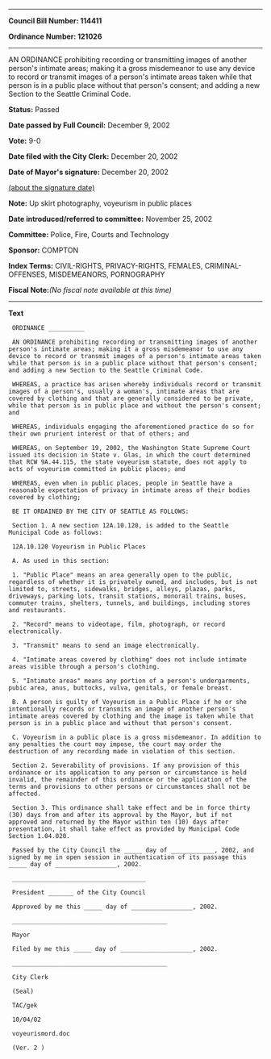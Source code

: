 

********

**Council Bill Number: 114411**
   
**Ordinance Number: 121026**
********

 AN ORDINANCE prohibiting recording or transmitting images of another person's intimate areas; making it a gross misdemeanor to use any device to record or transmit images of a person's intimate areas taken while that person is in a public place without that person's consent; and adding a new Section to the Seattle Criminal Code.

**Status:** Passed
   
**Date passed by Full Council:** December 9, 2002
   
**Vote:** 9-0
   
**Date filed with the City Clerk:** December 20, 2002
   
**Date of Mayor's signature:** December 20, 2002
   
[(about the signature date)](/~public/approvaldate.htm)
   
   
**Note:** Up skirt photography, voyeurism in public places

   
**Date introduced/referred to committee:** November 25, 2002
   
**Committee:** Police, Fire, Courts and Technology
   
**Sponsor:** COMPTON
   
   
**Index Terms:** CIVIL-RIGHTS, PRIVACY-RIGHTS, FEMALES, CRIMINAL-OFFENSES, MISDEMEANORS, PORNOGRAPHY

**Fiscal Note:**_(No fiscal note available at this time)_

********

**Text**
   
```
 ORDINANCE __________

 AN ORDINANCE prohibiting recording or transmitting images of another person's intimate areas; making it a gross misdemeanor to use any device to record or transmit images of a person's intimate areas taken while that person is in a public place without that person's consent; and adding a new Section to the Seattle Criminal Code.

 WHEREAS, a practice has arisen whereby individuals record or transmit images of a person's, usually a woman's, intimate areas that are covered by clothing and that are generally considered to be private, while that person is in public place and without the person's consent; and

 WHEREAS, individuals engaging the aforementioned practice do so for their own prurient interest or that of others; and

 WHEREAS, on September 19, 2002, the Washington State Supreme Court issued its decision in State v. Glas, in which the court determined that RCW 9A.44.115, the state voyeurism statute, does not apply to acts of voyeurism committed in public places; and

 WHEREAS, even when in public places, people in Seattle have a reasonable expectation of privacy in intimate areas of their bodies covered by clothing;

 BE IT ORDAINED BY THE CITY OF SEATTLE AS FOLLOWS:

 Section 1. A new section 12A.10.120, is added to the Seattle Municipal Code as follows:

 12A.10.120 Voyeurism in Public Places

 A. As used in this section:

 1. "Public Place" means an area generally open to the public, regardless of whether it is privately owned, and includes, but is not limited to, streets, sidewalks, bridges, alleys, plazas, parks, driveways, parking lots, transit stations, monorail trains, buses, commuter trains, shelters, tunnels, and buildings, including stores and restaurants.

 2. "Record" means to videotape, film, photograph, or record electronically.

 3. "Transmit" means to send an image electronically.

 4. "Intimate areas covered by clothing" does not include intimate areas visible through a person's clothing.

 5. "Intimate areas" means any portion of a person's undergarments, pubic area, anus, buttocks, vulva, genitals, or female breast.

 B. A person is guilty of Voyeurism in a Public Place if he or she intentionally records or transmits an image of another person's intimate areas covered by clothing and the image is taken while that person is in a public place and without that person's consent.

 C. Voyeurism in a public place is a gross misdemeanor. In addition to any penalties the court may impose, the court may order the destruction of any recording made in violation of this section.

 Section 2. Severability of provisions. If any provision of this ordinance or its application to any person or circumstance is held invalid, the remainder of this ordinance or the application of the terms and provisions to other persons or circumstances shall not be affected.

 Section 3. This ordinance shall take effect and be in force thirty (30) days from and after its approval by the Mayor, but if not approved and returned by the Mayor within ten (10) days after presentation, it shall take effect as provided by Municipal Code Section 1.04.020.

 Passed by the City Council the _____ day of ____________, 2002, and signed by me in open session in authentication of its passage this _____ day of _________________, 2002.

 _____________________________________

 President _______ of the City Council

 Approved by me this _____ day of _________________, 2002.

 ___________________________________________

 Mayor

 Filed by me this _____ day of ____________________, 2002.

 ___________________________________________

 City Clerk

 (Seal)

 TAC/gek

 10/04/02

 voyeurismord.doc

 (Ver. 2 )

```
